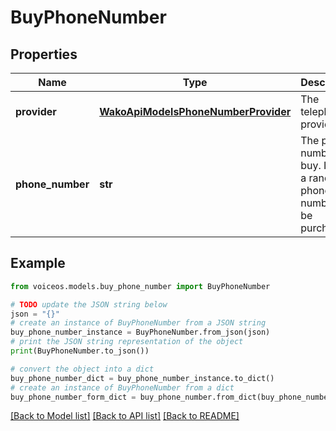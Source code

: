 # BuyPhoneNumber


## Properties

Name | Type | Description | Notes
------------ | ------------- | ------------- | -------------
**provider** | [**WakoApiModelsPhoneNumberProvider**](WakoApiModelsPhoneNumberProvider.md) | The telephony provider. | [optional] 
**phone_number** | **str** | The phone number to buy. If null, a random phone number will be purchased. | [optional] 

## Example

```python
from voiceos.models.buy_phone_number import BuyPhoneNumber

# TODO update the JSON string below
json = "{}"
# create an instance of BuyPhoneNumber from a JSON string
buy_phone_number_instance = BuyPhoneNumber.from_json(json)
# print the JSON string representation of the object
print(BuyPhoneNumber.to_json())

# convert the object into a dict
buy_phone_number_dict = buy_phone_number_instance.to_dict()
# create an instance of BuyPhoneNumber from a dict
buy_phone_number_form_dict = buy_phone_number.from_dict(buy_phone_number_dict)
```
[[Back to Model list]](../README.md#documentation-for-models) [[Back to API list]](../README.md#documentation-for-api-endpoints) [[Back to README]](../README.md)


